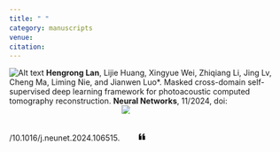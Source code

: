```yaml
---
title: " "
category: manuscripts
venue:
citation:
---
```


<img src="../images/journal.png" alt="Alt text" width="20" height="20"> **Hengrong Lan**, Lijie Huang, Xingyue Wei, Zhiqiang Li, Jing Lv, Cheng Ma, Liming Nie, and Jianwen Luo*. Masked cross-domain self-supervised deep learning framework for photoacoustic computed tomography reconstruction. **Neural Networks**, 11/2024, doi: /10.1016/j.neunet.2024.106515.
<a href="https://www.sciencedirect.com/science/article/pii/S0893608024004398" target="_blank">
  <img src="../images/PDF.png" alt="URL" width="15" height="15" style="display: inline-block; margin-right: 10px;"></a>
<a href="https://scholar.googleusercontent.com/scholar.bib?q=info:tci62ky4c94J:scholar.google.com/&output=citation&scisdr=ClGdMzbfEIvW5r6xDVk:AFWwaeYAAAAAZwu3FVk1nd8HQ0NvvRB5eP0XK_E&scisig=AFWwaeYAAAAAZwu3FU1HlB1y37xPtOC8E8-PBc4&scisf=4&ct=citation&cd=-1&hl=zh-CN" target="_blank">
<img src="../images/cite.png" alt="Cite" width="15" height="15" style="display: inline-block; margin-right: 10px;"></a>



